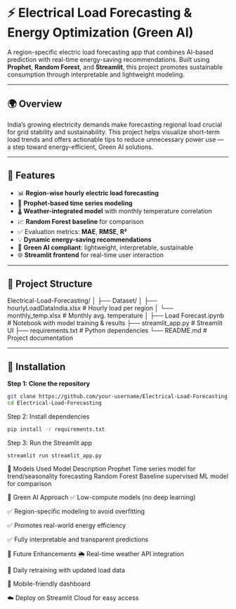 # ⚡ Electrical Load Forecasting & Energy Optimization (Green AI)

A region-specific electric load forecasting app that combines AI-based prediction with real-time energy-saving recommendations. Built using **Prophet**, **Random Forest**, and **Streamlit**, this project promotes sustainable consumption through interpretable and lightweight modeling.

---

## 🌍 Overview

India’s growing electricity demands make forecasting regional load crucial for grid stability and sustainability. This project helps visualize short-term load trends and offers actionable tips to reduce unnecessary power use — a step toward energy-efficient, Green AI solutions.

---

## 🚀 Features

- 📊 **Region-wise hourly electric load forecasting**
- 🔮 **Prophet-based time series modeling**
- 🌡️ **Weather-integrated model** with monthly temperature correlation
- 📈 **Random Forest baseline** for comparison
- ✅ Evaluation metrics: **MAE**, **RMSE**, **R²**
- 💡 **Dynamic energy-saving recommendations**
- 🧠 **Green AI compliant**: lightweight, interpretable, sustainable
- 🌐 **Streamlit frontend** for real-time user interaction

---

## 📁 Project Structure

Electrical-Load-Forecasting/
│
├── Dataset/
│ ├── hourlyLoadDataIndia.xlsx # Hourly load per region
│ └── monthly_temp.xlsx # Monthly avg. temperature
│
├── Load Forecast.ipynb # Notebook with model training & results
├── streamlit_app.py # Streamlit UI
├── requirements.txt # Python dependencies
└── README.md # Project documentation

---

## 🔧 Installation

**Step 1: Clone the repository**

```bash
git clone https://github.com/your-username/Electrical-Load-Forecasting.git
cd Electrical-Load-Forecasting
```
Step 2: Install dependencies
```bash
pip install -r requirements.txt
```
Step 3: Run the Streamlit app

```
streamlit run streamlit_app.py
```
🧠 Models Used
Model	Description
Prophet	Time series model for trend/seasonality forecasting
Random Forest	Baseline supervised ML model for comparison

🧩 Green AI Approach
✅ Low-compute models (no deep learning)

✅ Region-specific modeling to avoid overfitting

✅ Promotes real-world energy efficiency

✅ Fully interpretable and transparent predictions

📌 Future Enhancements
🌦️ Real-time weather API integration

🔁 Daily retraining with updated load data

📱 Mobile-friendly dashboard

☁️ Deploy on Streamlit Cloud for easy access



